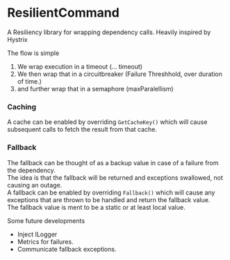 # ResilientCommand
A Resiliency library for wrapping dependency calls. Heavily inspired by Hystrix


The flow is simple
1. We wrap execution in a timeout (... timeout)
2. We then wrap that in a circuitbreaker (Failure Threshhold, over duration of time.)
3. and further wrap that in a semaphore (maxParalellism)

### Caching
A cache can be enabled by overriding `GetCacheKey()` which will cause subsequent calls to fetch the result from that cache.

### Fallback
The fallback can be thought of as a backup value in case of a failure from the dependency.  
The idea is that the fallback will be returned and exceptions swallowed, not causing an outage.  
A fallback can be enabled by overriding `Fallback()` which will cause any exceptions that are thrown to be handled and return the fallback value.  
The fallback value is ment to be a static or at least local value.

Some future developments
* Inject ILogger
* Metrics for failures.
* Communicate fallback exceptions.
